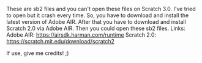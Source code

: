 These are sb2 files and you can't open these files on Scratch 3.0. I've tried to open but it crash every time. So, you have to download and install the latest version of Adobe AIR. After that you have to download and install Scratch 2.0 via Adobe AIR. Then you could open these sb2 files.
Links:
Adobe AIR: https://airsdk.harman.com/runtime
Scratch 2.0: https://scratch.mit.edu/download/scratch2

If use, give me credits! ;)
